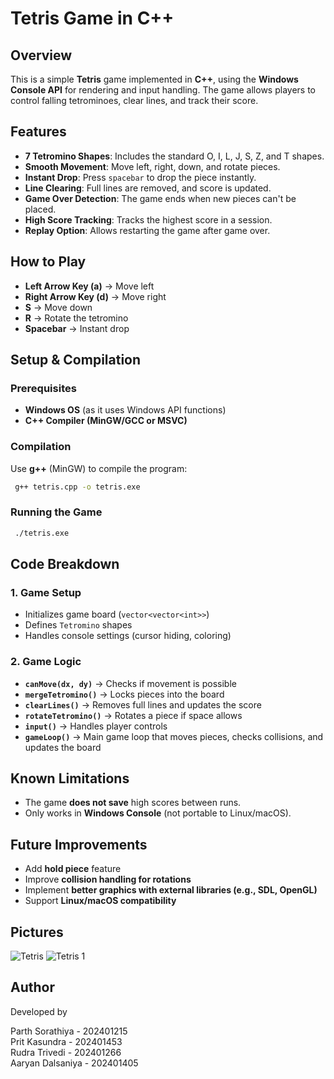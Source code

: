 # Tetris Game in C++

## Overview

This is a simple **Tetris** game implemented in **C++**, using the **Windows Console API** for rendering and input handling. The game allows players to control falling tetrominoes, clear lines, and track their score.

## Features

- **7 Tetromino Shapes**: Includes the standard O, I, L, J, S, Z, and T shapes.
- **Smooth Movement**: Move left, right, down, and rotate pieces.
- **Instant Drop**: Press `spacebar` to drop the piece instantly.
- **Line Clearing**: Full lines are removed, and score is updated.
- **Game Over Detection**: The game ends when new pieces can't be placed.
- **High Score Tracking**: Tracks the highest score in a session.
- **Replay Option**: Allows restarting the game after game over.

## How to Play

- **Left Arrow Key (a)** → Move left
- **Right Arrow Key (d)** → Move right
- **S** → Move down
- **R** → Rotate the tetromino
- **Spacebar** → Instant drop

## Setup & Compilation

### Prerequisites

- **Windows OS** (as it uses Windows API functions)
- **C++ Compiler (MinGW/GCC or MSVC)**

### Compilation

Use **g++** (MinGW) to compile the program:

```sh
 g++ tetris.cpp -o tetris.exe
```

### Running the Game

```sh
 ./tetris.exe
```

## Code Breakdown

### 1. Game Setup

- Initializes game board (`vector<vector<int>>`)
- Defines `Tetromino` shapes
- Handles console settings (cursor hiding, coloring)

### 2. Game Logic

- **`canMove(dx, dy)`** → Checks if movement is possible
- **`mergeTetromino()`** → Locks pieces into the board
- **`clearLines()`** → Removes full lines and updates the score
- **`rotateTetromino()`** → Rotates a piece if space allows
- **`input()`** → Handles player controls
- **`gameLoop()`** → Main game loop that moves pieces, checks collisions, and updates the board

## Known Limitations

- The game **does not save** high scores between runs.
- Only works in **Windows Console** (not portable to Linux/macOS).

## Future Improvements

- Add **hold piece** feature
- Improve **collision handling for rotations**
- Implement **better graphics with external libraries (e.g., SDL, OpenGL)**
- Support **Linux/macOS compatibility**

## Pictures  

![Tetris](https://github.com/user-attachments/assets/f3f1b7a8-8ebe-439e-852a-ef83322713d5)
![Tetris 1](https://github.com/user-attachments/assets/30e3cfaf-7f25-41d8-b537-db88d52d992c)

## Author
Developed by

Parth Sorathiya - 202401215  
Prit Kasundra - 202401453  
Rudra Trivedi - 202401266  
Aaryan Dalsaniya - 202401405  

